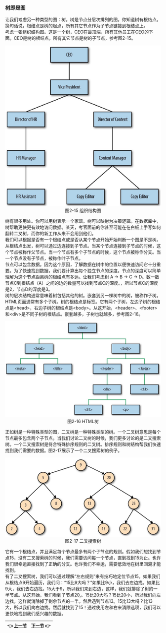 ### 树即是图
让我们考虑另一种类型的图：树。树是节点分层次排列的图。你知道树有根结点。换句话说，根结点是树的起点，所有其它节点作为子节点链接到根结点上。  
考虑一张组织结构图。这是一个树，CEO在最顶端，所有其他员工在CEO的下面。CEO是树的根结点，所有其它节点是树的子节点，参考图2-15。  
<p align="center">
  <img src="Image/2-15.png"><br>
  图2-15 组织结构图<br>
</p>

树有很多用处。你可以用树表示一个家谱。树可以映射为决策逻辑。在数据库中，树帮助更快更有效地访问数据。某天，考官面前的你甚至可能在在白板上手写如何翻转二叉树，而你的新工作从来不会用到他们。  
我们可以根据是否有一个根结点或是否从某个节点开始开始判断一个图是不是树。从根结点出发，树可以通过边连接到子节点。当某个节点连接到子节点的时候，这个节点被称作父节点。当一个节点有多个子节点的时候，这个节点被称作分支。当一个节点没有子节点，被称作叶子节点。  
节点可以包含数据。因为这个原因，了解数据在树中的位置以便快速访问它十分重要。为了快速找到数据，我们要计算出每个独立节点的深度。节点的深度可以简单理解为这个节点距离树的根结点有多远。让我们考虑树 A → B → C → D。数一数节点C到根结点（A）之间的边的数量可以找到节点C的深度。，所以节点C的深度是2，节点D的深度是3。  
树的层次结构通常意味着树包括其他的树。嵌套到另一棵树中的树，被称作子树。HTML页面通常有多个子树。树的根结点是<html>标签。它有两个子树，左边子树的根结点是&lt;head&gt;，右边子树的根结点是&lt;body&gt;。从这开始，&lt;header&gt;、&lt;footer&gt;和&lt;div&gt;是不同子树的根结点。嵌套越多，子树也就越多，参考图2-16。  
<p align="center">
  <img src="Image/2-16.png"><br>
  图2-16 HTML树<br>
</p>
  
正如树是一种特殊类型的图，二叉树是一种特殊类型的树。一个二叉树意思是每个节点最多包含两个子节点。当我们讨论二叉树的时候，我们更多讨论的是二叉搜索树。一个二叉搜索树是符合特殊排序规则的二叉树。排序规则和树结构帮我们快速找到我们需要的数据。图2-17展示了一个二叉搜索树的例子。  
<p align="center">
  <img src="Image/2-17.png"><br>
  图2-17 二叉搜索树<br>
</p>
  
它有一个根结点，并且满足每个节点最多有两个子节点的规则。假如我们想找到节点15，没有二叉搜索树的时候，我们需要访问每一个节点，直到找到15为止。也许我们很幸运直接找到了正确的分支。也许我们不幸运，需要低效地在树里回溯才能找到。  
有了二叉搜索树，我们可以通过理解“左右规则”来有技巧地定位节点15。如果我们从根结点9开始遍历，我们问：“15比9大吗？”如果比9小，我们去左边找。如果比9大，我们去右边找。15大于9，所以我们来到右边，这样，我们就排除了树的一半节点。从这开始，我们看到了节点20,。15比20大吗？15比20小，所以我们向左边找，这样就消除掉了剩余节点的一半。然后遇到节点13。15比13大吗？比13大，所以我们向右边找。然后就找到了15！通过使用左和右来消除选项，我们可以更快地找到我们感兴趣的数据。  
<p></p>

| :point_left: [上一节](/ch02_02.md) | [下一节](/ch02_04.md) :point_right: |
| - | - |
